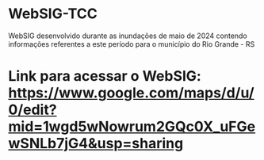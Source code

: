# WebSIG-TCC
WebSIG desenvolvido durante as inundações de maio de 2024 contendo informações referentes a este período para o município do Rio Grande - RS

# Link para acessar o WebSIG: https://www.google.com/maps/d/u/0/edit?mid=1wgd5wNowrum2GQc0X_uFGewSNLb7jG4&usp=sharing
